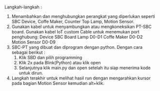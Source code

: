 
Langkah-langkah	:

1. Menambahkan dan menghubungkan perangkat yang diperlukan seperti
   SBC Device, Coffe Maker, Counter Top Lamp, Motion Sensor.
2. Gunakan kabel untuk menyambungkan atau mengkoneksikan  PT-SBC board.
	Gunakan kabel IoT custom Cable untuk menemukan port penghubung:
	Device		SBC Board
	Lamp D0-D1
	Coffe Maker D0-D2
	Motion Sensor D0-D9
3. SBC-PT yang dibuat dan diprogram dengan python.
	Dengan cara sebagai berikut :
	1) Klik SBD dan pilih programming
	2) Klik 2x pada Blink(Python) atau klik open
	3) Selanjutnya klik main.py dan open setelah itu 
	   siap menerima kode untuk dirun.
4. Langkah terakhir untuk melihat hasil run dengan mengarahkan kursor
   pada bagian Motion Sensor kemudian alt+klik.
  

